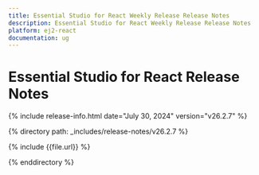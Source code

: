 ```yaml
---
title: Essential Studio for React Weekly Release Release Notes  
description: Essential Studio for React Weekly Release Release Notes  
platform: ej2-react
documentation: ug
---
```


# Essential Studio for React  Release Notes  

{% include release-info.html date="July 30, 2024"  version="v26.2.7" %}

{% directory path: _includes/release-notes/v26.2.7 %}

{% include {{file.url}} %}

{% enddirectory %}